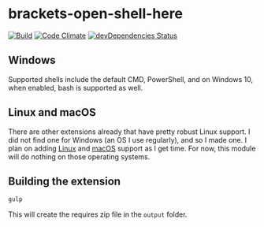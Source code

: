 # brackets-open-shell-here

[![Build][1]][2]
[![Code Climate][5]][6]
[![devDependencies Status][15]][16]

[1]: https://travis-ci.org/catdad/brackets-open-shell-here.svg?branch=master
[2]: https://travis-ci.org/catdad/brackets-open-shell-here

[5]: https://codeclimate.com/github/catdad/brackets-open-shell-here/badges/gpa.svg
[6]: https://codeclimate.com/github/catdad/brackets-open-shell-here

[15]: https://david-dm.org/catdad/brackets-open-shell-here/dev-status.svg
[16]: https://david-dm.org/catdad/brackets-open-shell-here?type=dev

## Windows

Supported shells include the default CMD, PowerShell, and on Windows 10, when enabled, bash is supported as well.

## Linux and macOS

There are other extensions already that have pretty robust Linux support. I did not find one for Windows (an OS I use regularly), and so I made one. I plan on adding [Linux](https://github.com/catdad/brackets-open-shell-here/issues/1) and [macOS](https://github.com/catdad/brackets-open-shell-here/issues/2) support as I get time. For now, this module will do nothing on those operating systems.

## Building the extension

```bash
gulp
```

This will create the requires zip file in the `output` folder.
